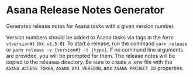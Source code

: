 # Asana Release Notes Generator
Generates release notes for Asana tasks with a given version number.

Version numbers should be added to Asana tasks via tags in the form `v{version#}` (ex. `v1.5.0`).  To start a release, run the command `yarn release` or `yarn release -v {version#} -t {type}`.  If no command line arguments are provided, you will be prompted for them.  The release notes will be copied to the releases directory.  Be sure to create a .env file with the `ASANA_ACCESS_TOKEN`, `ASANA_API_VERSION`, and `ASANA_PROJECT_ID` properties.
